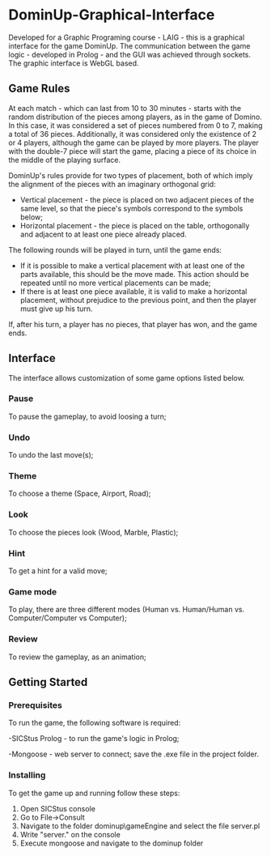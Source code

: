 # DominUp-Graphical-Interface

Developed for a Graphic Programing course - LAIG - this is a graphical interface for the game DominUp. The communication between the game logic - developed in Prolog - and the GUI was achieved through sockets. The graphic interface is WebGL based.

## Game Rules

At each match - which can last from 10 to 30 minutes - starts with the random distribution of the pieces among players, as in the game of Domino. 
In this case, it was considered a set of pieces numbered from 0 to 7, making a total of 36 pieces.
Additionally, it was considered only the existence of 2 or 4 players, although the game can be played by more players.
The player with the double-7 piece will start the game, placing a piece of its choice in the middle of the playing surface.

DominUp's rules provide for two types of placement, both of which imply the alignment of the pieces with an imaginary orthogonal grid:
- Vertical placement - the piece is placed on two adjacent pieces of the same level, so that the piece's symbols correspond to the symbols below;
- Horizontal placement - the piece is placed on the table, orthogonally and adjacent to at least one piece already placed.

The following rounds will be played in turn, until the game ends:
- If it is possible to make a vertical placement with at least one of the parts available, this should be the move made. This action should be repeated until no more vertical placements can be made;
- If there is at least one piece available, it is valid to make a horizontal placement, without prejudice to the previous point, and then the player must give up his turn.

If, after his turn, a player has no pieces, that player has won, and the game ends.

## Interface

The interface allows customization of some game options listed below.

### Pause
To pause the gameplay, to avoid loosing a turn;

### Undo
To undo the last move(s);

### Theme
To choose a theme (Space, Airport, Road);

### Look
To choose the pieces look (Wood, Marble, Plastic);

### Hint
To get a hint for a valid move;

### Game mode
To play, there are three different modes (Human vs. Human/Human vs. Computer/Computer vs Computer);

### Review
To review the gameplay, as an animation;

## Getting Started

### Prerequisites

To run the game, the following software is required:

-SICStus Prolog - to run the game's logic in Prolog;

-Mongoose - web server to connect; save the .exe file in the project folder.

### Installing

To get the game up and running follow these steps:

1. Open SICStus console
2. Go to File->Consult
3. Navigate to the folder dominup\gameEngine and select the file server.pl
4. Write "server." on the console
5. Execute mongoose and navigate to the dominup folder

